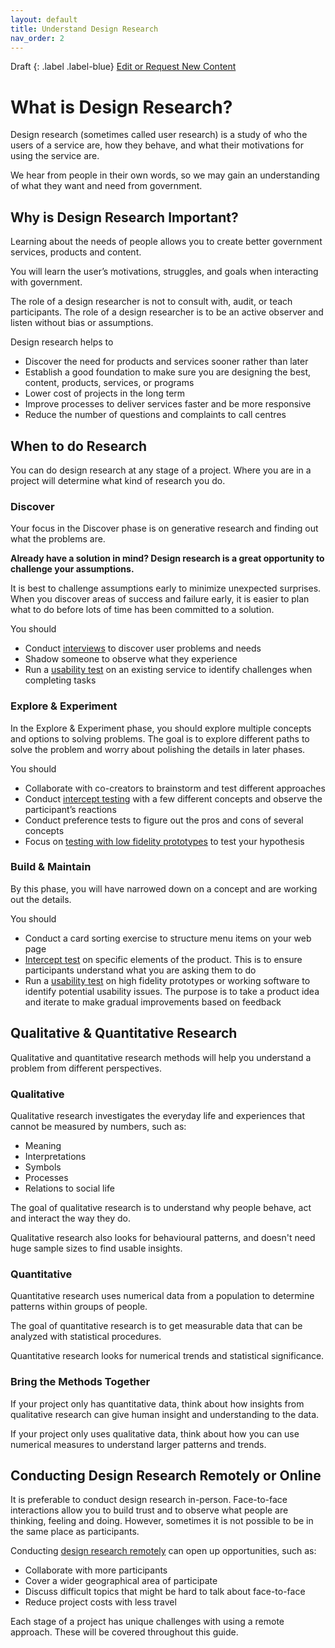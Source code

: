 ```yaml
---
layout: default
title: Understand Design Research
nav_order: 2
---
```


Draft
{: .label .label-blue}
[Edit or Request New Content](https://github.com/bcgov/design-research-guide/issues/new/choose)

# What is Design Research?

Design research (sometimes called user research) is a study of who the users of a service are, how they behave, and what their motivations for using the service are.

We hear from people in their own words, so we may gain an understanding of what they want and need from government.

## Why is Design Research Important?

Learning about the needs of people allows you to create better government services, products and content.

You will learn the user’s motivations, struggles, and goals when interacting with government.

The role of a design researcher is not to consult with, audit, or teach participants. The role of a design researcher is to be an active observer and listen without bias or assumptions.

Design research helps to

- Discover the need for products and services sooner rather than later
- Establish a good foundation to make sure you are designing the best, content, products, services, or programs
- Lower cost of projects in the long term
- Improve processes to deliver services faster and be more responsive
- Reduce the number of questions and complaints to call centres

## When to do Research

You can do design research at any stage of a project. Where you are in a project will determine what kind of research you do.

### Discover
Your focus in the Discover phase is on generative research and finding out what the problems are.

**Already have a solution in mind? Design research is a great opportunity to challenge your assumptions.**

It is best to challenge assumptions early to minimize unexpected surprises. When you discover areas of success and failure early, it is easier to plan what to do before lots of time has been committed to a solution.

You should
- Conduct [interviews](https://bcgov.github.io/design-research-guide/activities/interviews.html) to discover user problems and needs
- Shadow someone to observe what they experience
- Run a [usability test](https://bcgov.github.io/design-research-guide/activities/usability-testing.html) on an existing service to identify challenges when completing tasks

### Explore & Experiment
In the Explore & Experiment phase, you should explore multiple concepts and options to solving problems. The goal is to explore different paths to solve the problem and worry about polishing the details in later phases.

You should
 - Collaborate with co-creators to brainstorm and test different approaches
 - Conduct [intercept testing](https://bcgov.github.io/design-research-guide/activities/intercept.html) with a few different concepts and observe the participant’s reactions
 - Conduct preference tests to figure out the pros and cons of several concepts
 - Focus on [testing with low fidelity prototypes](https://bcgov.github.io/design-research-guide/activities/usability-testing.html) to test your hypothesis

### Build & Maintain
By this phase, you will have narrowed down on a concept and are working out the details.

You should
- Conduct a card sorting exercise to structure menu items on your web page
- [Intercept test](https://bcgov.github.io/design-research-guide/activities/intercept.html) on specific elements of the product. This is to ensure participants understand what you are asking them to do
- Run a [usability test](https://bcgov.github.io/design-research-guide/activities/usability-testing.html) on high fidelity prototypes or working software to identify potential usability issues. The purpose is to take a product idea and iterate to make gradual improvements based on feedback

## Qualitative & Quantitative Research

Qualitative and quantitative research methods will help you understand a problem from different perspectives.

### Qualitative

Qualitative research investigates the everyday life and experiences that cannot be measured by numbers, such as:
- Meaning
- Interpretations
- Symbols
- Processes
- Relations to social life

The goal of qualitative research is to understand why people behave, act and interact the way they do.

Qualitative research also looks for behavioural patterns, and doesn't need huge sample sizes to find usable insights.

### Quantitative

Quantitative research uses numerical data from a population to determine patterns within groups of people.

The goal of quantitative research is to get measurable data that can be analyzed with statistical procedures.

Quantitative research looks for numerical trends and statistical significance.

### Bring the Methods Together

If your project only has quantitative data, think about how insights from qualitative research can give human insight and understanding to the data.

If your project only uses qualitative data, think about how you can use numerical measures to understand larger patterns and trends.

## Conducting Design Research Remotely or Online
It is preferable to conduct design research in-person. Face-to-face interactions allow you to build trust and to observe what people are thinking, feeling and doing. However, sometimes it is not possible to be in the same place as participants.  

Conducting [design research remotely](https://bcgov.github.io/design-research-guide/activities/remote-research.html) can open up opportunities, such as:
- Collaborate with more participants
- Cover a wider geographical area of participate
- Discuss difficult topics that might be hard to talk about face-to-face
- Reduce project costs with less travel

Each stage of a project has unique challenges with using a remote approach. These will be covered throughout this guide.
